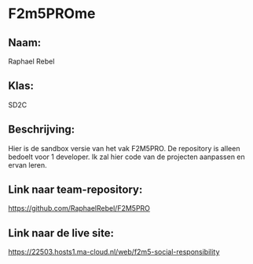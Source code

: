 # F2m5PROme


## Naam:

Raphael Rebel

## Klas:

SD2C

## Beschrijving:

Hier is de sandbox versie van het vak F2M5PRO. De repository is alleen bedoelt voor 1 developer. Ik zal hier code van de projecten aanpassen en ervan leren.

## Link naar team-repository:

https://github.com/RaphaelRebel/F2M5PRO

## Link naar de live site:

https://22503.hosts1.ma-cloud.nl/web/f2m5-social-responsibility

